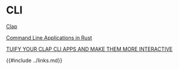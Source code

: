 # CLI

[Clap](https://github.com/clap-rs/clap)

[Command Line Applications in Rust]( https://rust-cli.github.io/book/index.html )

[TUIFY YOUR CLAP CLI APPS AND MAKE THEM MORE INTERACTIVE]( https://developerlife.com/2023/09/17/tuify-clap/ )

{{#include ../links.md}}
